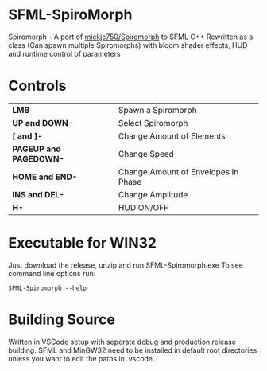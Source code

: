 # SFML-SpiroMorph
Spiromorph - A port of [mickjc750/Spiromorph](https://github.com/mickjc750/Spiromorph) to SFML C++ Rewritten as a class (Can spawn multiple Spiromorphs) with bloom shader effects, HUD and runtime control of parameters

# Controls

|  |  |
| ------------- | ------------- |
| <b>LMB</b> | Spawn a Spiromorph |
| <b>UP and DOWN-</b> | Select Spiromorph |
| <b>[ and ]-</b> | Change Amount of Elements|
| <b>PAGEUP and PAGEDOWN-</b> | Change Speed |
| <b>HOME and END-</b> | Change Amount of Envelopes In Phase|
| <b>INS and DEL-</b> | Change Amplitude|
| <b>H-</b> | HUD ON/OFF |

# Executable for WIN32
Just download the release, unzip and run SFML-Spiromorph.exe
To see command line options run:
```
SFML-Spiromorph --help
```
# Building Source
Written in VSCode setup with seperate debug and production release building.  SFML and MinGW32 need to be installed in default root directories
unless you want to edit the paths in .vscode.
